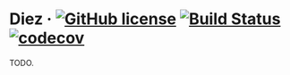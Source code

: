 # Diez &middot; [![GitHub license](https://img.shields.io/badge/license-MIT-blue.svg)](https://github.com/diez/diez/blob/master/LICENSE) [![Build Status](https://travis-ci.com/diez/diez.svg?token=R7p5y7u83p1oNU4bsu1p&branch=master)](https://travis-ci.com/diez/diez) [![codecov](https://codecov.io/gh/diez/diez/branch/master/graph/badge.svg?token=pgB9U8YLUU)](https://codecov.io/gh/diez/diez)

TODO.
